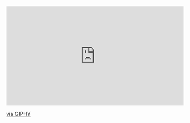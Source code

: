 <iframe src="https://giphy.com/embed/aNqEFrYVnsS52" width="480" height="269" style="" frameBorder="0" class="giphy-embed" allowFullScreen></iframe><p><a href="https://giphy.com/gifs/cat-brighten-yourlaptop-aNqEFrYVnsS52">via GIPHY</a></p>
